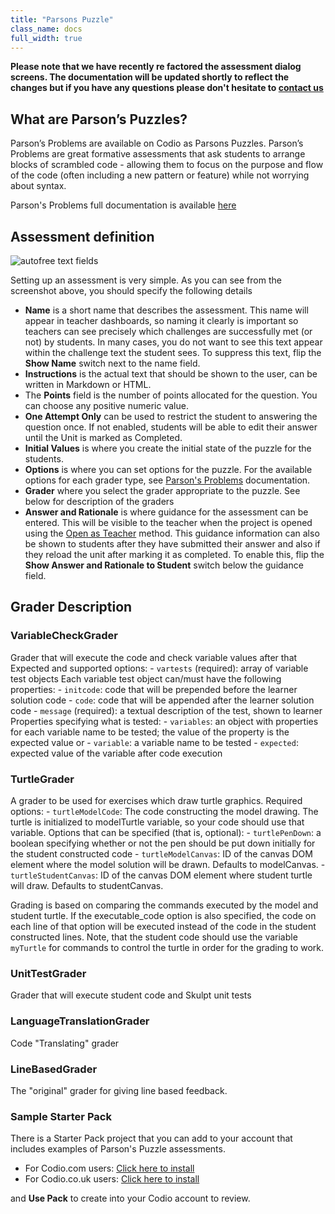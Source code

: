 ```yaml
---
title: "Parsons Puzzle"
class_name: docs
full_width: true
---
```


**Please note that we have recently re factored the assessment dialog screens. The documentation will be updated shortly to reflect the changes but if you have any questions please don't hesitate to [contact us](/docs/dashboard/support/)**

## What are Parson’s Puzzles?

Parson’s Problems are available on Codio as Parsons Puzzles. Parson’s Problems are great formative assessments that ask students to arrange blocks of scrambled code - allowing them to focus on the purpose and flow of the code (often including a new pattern or feature) while not worrying about syntax.

Parson's Problems full documentation is available [here](http://js-parsons.github.io/documentation/)

## Assessment definition


<img alt="autofree text fields" src="/img/docs/guides/assessment_parsons.png" class="simple"/>

Setting up an assessment is very simple. As you can see from the screenshot above, you should specify the following details

- **Name** is a short name that describes the assessment. This name will appear in teacher dashboards, so naming it clearly is important so teachers can see precisely which challenges are successfully met (or not) by students. In many cases, you do not want to see this text appear within the challenge text the student sees. To suppress this text, flip the **Show Name** switch next to the name field.
- **Instructions** is the actual text that should be shown to the user, can be written in Markdown or HTML.
- The **Points** field is the number of points allocated for the question. You can choose any positive numeric value. 
- **One Attempt Only** can be used to restrict the student to answering the question once. If not enabled, students will be able to edit their answer until the Unit is marked as Completed.
- **Initial Values** is where you create the initial state of the puzzle for the students.
- **Options** is where you can set options for the puzzle. For the available options for each grader type, see [Parson's Problems](http://js-parsons.github.io/documentation/) documentation.
- **Grader** where you select the grader appropriate to the puzzle. See below for description of the graders
- **Answer and Rationale** is where guidance for the assessment can be entered. This will be visible to the teacher when the project is opened using the [Open as Teacher](/docs/classes/unitmanagement/settings-info/teachersolutions) method. This guidance information can also be shown to students after they have submitted their answer and also if they reload the unit after marking it as completed. To enable this, flip the **Show Answer and Rationale to Student** switch below the guidance field.


## Grader Description

### VariableCheckGrader

Grader that will execute the code and check variable values after that
    Expected and supported options:
        - ```vartests``` (required): array of variable test objects
    Each variable test object can/must have the following properties:
        - ```initcode```: code that will be prepended before the learner solution code
        - ```code```: code that will be appended after the learner solution code
        - ```message``` (required): a textual description of the test, shown to learner
    Properties specifying what is tested:
        - ```variables```: an object with properties for each variable name to be tested; the value of the property is the expected value
   or
        - ```variable```: a variable name to be tested
        - ```expected```: expected value of the variable after code execution

### TurtleGrader

A grader to be used for exercises which draw turtle graphics.
    Required options:
        - ```turtleModelCode```: The code constructing the model drawing. The turtle is initialized to modelTurtle variable, so your code should use that variable.
    Options that can be specified (that is, optional):
        - ```turtlePenDown```: a boolean specifying whether or not the pen should be put down initially for the student constructed code
        - ```turtleModelCanvas```: ID of the canvas DOM element where the model solution will be drawn. Defaults to modelCanvas.
        - ```turtleStudentCanvas```: ID of the canvas DOM element where student turtle will draw. Defaults to studentCanvas.
  
Grading is based on comparing the commands executed by the model and student turtle. If the executable_code option is also specified, the code on each line of that option will be executed instead of the code in the student constructed lines. Note, that the student code should use the variable ```myTurtle``` for commands to control the turtle in order for the grading to work.

### UnitTestGrader

Grader that will execute student code and Skulpt unit tests

### LanguageTranslationGrader

Code "Translating" grader

### LineBasedGrader

The "original" grader for giving line based feedback.

### Sample Starter Pack
There is a Starter Pack project that you can add to your account that includes examples of Parson's Puzzle assessments. 

- For Codio.com users: [Click here to install](https://codio.com/home/starter-packs/cc68d38b-b0ea-4825-9814-46a3594c2b11/) 
- For Codio.co.uk users: [Click here to install](https://codio.co.uk/home/starter-packs/7c69bc1a-7f20-4cd1-a726-63a1c056790f) 

and **Use Pack** to create into your Codio account to review.